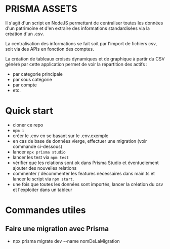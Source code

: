 # PRISMA ASSETS

Il s'agit d'un script en NodeJS permettant de centraliser toutes les données d'un patrimoine et d'en extraire des informations standardisées via la création d'un .csv.

La centralisation des informations se fait soit par l'import de fichiers csv, soit via des APIs en fonction des comptes.

La création de tableaux croisés dynamiques et de graphique à partir du CSV généré par cette application permet de voir la répartition des actifs :

- par categorie principale
- par sous catégorie
- par compte
- etc.

# Quick start

- cloner ce repo
- `npm i`
- créer le .env en se basant sur le .env.exemple
- en cas de base de données vierge, effectuer une migration (voir commande ci-dessous)
- lancer `npx prisma studio`
- lancer les test via `npm test`
- vérifier que les relations sont ok dans Prisma Studio et éventuelement ajouter des nouvelles relations
- commenter / décommenter les features nécessaires dans main.ts et lancer le script via `npm start`.
- une fois que toutes les données sont importés, lancer la création du csv et l'exploiter dans un tableur

# Commandes utiles

## Faire une migration avec Prisma

- npx prisma migrate dev --name nomDeLaMigration
